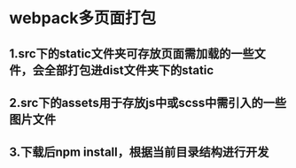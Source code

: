 # webpack多页面打包
## 1.src下的static文件夹可存放页面需加载的一些文件，会全部打包进dist文件夹下的static
## 2.src下的assets用于存放js中或scss中需引入的一些图片文件
## 3.下载后npm install，根据当前目录结构进行开发